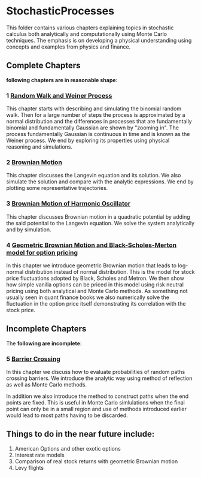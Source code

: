 # StochasticProcesses

This folder contains various chapters explaining topics in stochastic calculus both analytically and computationally using Monte Carlo techniques. The emphasis is on developing a physical understanding using concepts and examples from physics and finance.

## Complete Chapters
**following chapters are in reasonable shape**:

### 1 [Random Walk and Weiner Process](RandomWalkAndWeinerProcess.ipynb)

This chapter starts with describing and simulating the binomial random walk. Then for a large number of steps the process is approximated by a normal distribution and the differences in processes that are fundamentally binomial and fundamentally Gaussian are shown by "zooming in". The process fundamentally Gaussian is continuous in time and is known as the Weiner process. We end by exploring its properties using physical reasoning and simulations. 

### 2 [Brownian Motion](BrownianMotion.ipynb)

This chapter discusses the Langevin equation and its solution. We also simulate the solution and compare with the analytic expressions. We end by plotting some representative trajectories.

### 3 [Brownian Motion of Harmonic Oscillator](StochasticHarmonicOscillator.ipynb)

This chapter discusses Brownian motion in a quadratic potential by adding the said potenital to the Langevin equation. We solve the system analytically and by simulation.

### 4 [Geometric Brownian Motion and Black-Scholes-Merton model for option pricing](GeometricBrownianMotion_and_EuropeanOptions.ipynb)

In this chapter we introduce geometric Brownian motion that leads to log-normal distribution instead of normal distribution. This is the model for stock price fluctuations adopted by Black, Scholes and Metron. We then show how simple vanilla options can be priced in this model using risk neutral pricing using both analytical and Monte Carlo methods. As something not usually seen in quant finance books we also numerically solve the fluctuation in the option price itself demonstrating its correlation with the stock price.

## Incomplete Chapters

The **following are incomplete**:

### 5 [Barrier Crossing](BarrierCrossing.ipynb)

In this chapter we discuss how to evaluate probabilities of random paths crossing barriers. We introduce the analytic way using method of reflection as well as Monte Carlo methods.

In addition we also introduce the method to construct paths when the end points are fixed. This is useful in Monte Carlo simlulations when the final point can only be in a small region and use of methods introduced earlier would lead to most paths having to be discarded.


## Things to do in the near future include:

1. American Options and other exotic options
2. Interest rate models
3. Comparison of real stock returns with geometric Brownian motion
4. Levy flights

